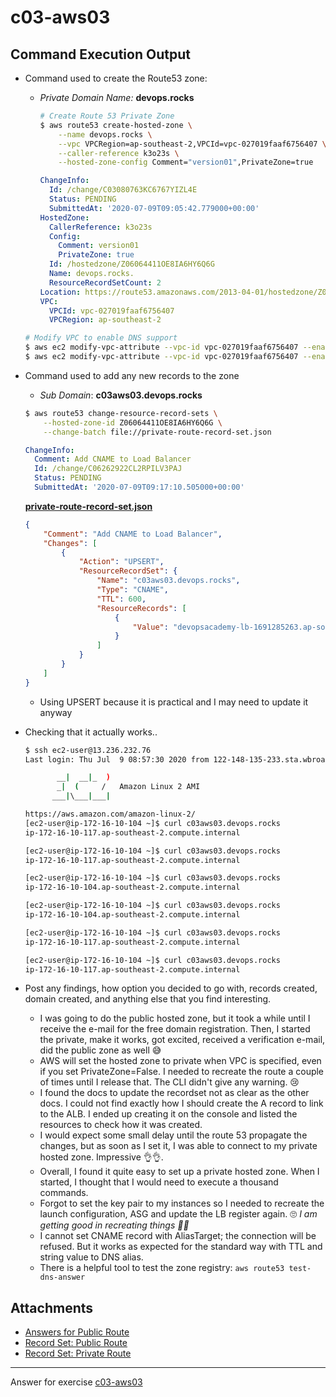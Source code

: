 # c03-aws03

## Command Execution Output

- Command used to create the Route53 zone:

    - *Private Domain Name:* **devops.rocks**

        ```bash
        # Create Route 53 Private Zone
        $ aws route53 create-hosted-zone \
            --name devops.rocks \
            --vpc VPCRegion=ap-southeast-2,VPCId=vpc-027019faaf6756407 \
            --caller-reference k3o23s \
            --hosted-zone-config Comment="version01",PrivateZone=true
        ```
            
        ```yaml
        ChangeInfo:
          Id: /change/C03080763KC6767YIZL4E
          Status: PENDING
          SubmittedAt: '2020-07-09T09:05:42.779000+00:00'
        HostedZone:
          CallerReference: k3o23s
          Config:
            Comment: version01
            PrivateZone: true
          Id: /hostedzone/Z06064411OE8IA6HY6Q6G
          Name: devops.rocks.
          ResourceRecordSetCount: 2
        Location: https://route53.amazonaws.com/2013-04-01/hostedzone/Z06064411OE8IA6HY6Q6G
        VPC:
          VPCId: vpc-027019faaf6756407
          VPCRegion: ap-southeast-2
        ```
    
    ```bash
    # Modify VPC to enable DNS support
    $ aws ec2 modify-vpc-attribute --vpc-id vpc-027019faaf6756407 --enable-dns-hostnames "{\"Value\":true}"
    $ aws ec2 modify-vpc-attribute --vpc-id vpc-027019faaf6756407 --enable-dns-support "{\"Value\":true}"
    ```

- Command used to add any new records to the zone

    - *Sub Domain*: **c03aws03.devops.rocks**

    ```bash
    $ aws route53 change-resource-record-sets \
        --hosted-zone-id Z06064411OE8IA6HY6Q6G \
        --change-batch file://private-route-record-set.json
    ```
        
    ```yaml
    ChangeInfo:
      Comment: Add CNAME to Load Balancer
      Id: /change/C06262922CL2RPILV3PAJ
      Status: PENDING
      SubmittedAt: '2020-07-09T09:17:10.505000+00:00'
    ```
    
    **[private-route-record-set.json](private-route-record-set.json)**
    
    ```json
    {
        "Comment": "Add CNAME to Load Balancer",
        "Changes": [
            {
                "Action": "UPSERT",
                "ResourceRecordSet": {
                    "Name": "c03aws03.devops.rocks",
                    "Type": "CNAME",
                    "TTL": 600,
                    "ResourceRecords": [
                        {
                            "Value": "devopsacademy-lb-1691285263.ap-southeast-2.elb.amazonaws.com"
                        }
                    ]
                }
            }
        ]
    }
    ```
    
    * Using UPSERT because it is practical and I may need to update it anyway

- Checking that it actually works..

    ```bash
    $ ssh ec2-user@13.236.232.76
    Last login: Thu Jul  9 08:57:30 2020 from 122-148-135-233.sta.wbroadband.net.au
    
           __|  __|_  )
           _|  (     /   Amazon Linux 2 AMI
          ___|\___|___|
    
    https://aws.amazon.com/amazon-linux-2/
    [ec2-user@ip-172-16-10-104 ~]$ curl c03aws03.devops.rocks
    ip-172-16-10-117.ap-southeast-2.compute.internal
    
    [ec2-user@ip-172-16-10-104 ~]$ curl c03aws03.devops.rocks
    ip-172-16-10-117.ap-southeast-2.compute.internal
    
    [ec2-user@ip-172-16-10-104 ~]$ curl c03aws03.devops.rocks
    ip-172-16-10-104.ap-southeast-2.compute.internal
    
    [ec2-user@ip-172-16-10-104 ~]$ curl c03aws03.devops.rocks
    ip-172-16-10-104.ap-southeast-2.compute.internal
    
    [ec2-user@ip-172-16-10-104 ~]$ curl c03aws03.devops.rocks
    ip-172-16-10-117.ap-southeast-2.compute.internal
    
    [ec2-user@ip-172-16-10-104 ~]$ curl c03aws03.devops.rocks
    ip-172-16-10-117.ap-southeast-2.compute.internal
    ```

- Post any findings, how option you decided to go with, records created, domain created, and anything else that you find interesting.

    - I was going to do the public hosted zone, but it took a while until I receive the e-mail for the free domain registration. Then, I started the private, make it works, got excited, received a verification e-mail, did the public zone as well 😅
    - AWS will set the hosted zone to private when VPC is specified, even if you set PrivateZone=False. I needed to recreate the route a couple of times until I release that. The CLI didn't give any warning. 😢
    - I found the docs to update the recordset not as clear as the other docs. I could not find exactly how I should create the A record to link to the ALB. I ended up creating it on the console and listed the resources to check how it was created.
    - I would expect some small delay until the route 53 propagate the changes, but as soon as I set it, I was able to connect to my private hosted zone. Impressive 👌👌.
    - Overall, I found it quite easy to set up a private hosted zone. When I started, I thought that I would need to execute a thousand commands.
    - Forgot to set the key pair to my instances so I needed to recreate the launch configuration, ASG and update the LB register again. 🙄 *I am getting good in recreating things 🤣🤣*
    - I cannot set CNAME record with AliasTarget; the connection will be refused. But it works as expected for the standard way with TTL and string value to DNS alias.
    - There is a helpful tool to test the zone registry: `aws route53 test-dns-answer`

## Attachments

- [Answers for Public Route](public-route.md)
- [Record Set: Public Route](public-route-record-set.json)
- [Record Set: Private Route](private-route-record-set.json)

<!-- Don't change anything below this point-->
***
Answer for exercise [c03-aws03](https://github.com/devopsacademyau/academy/blob/aa1f1af00809616bdc1f8ba1d333b897c331d632/classes/03class/exercises/c03-aws03/README.md)